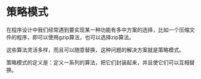 # 策略模式

在程序设计中我们经常遇到要实现某一种功能有多中方案的选择，比如一个压缩文件的程序，即可以使用gzip算法，也可以选择zip算法。

这些算法灵活多样，而且可以随意替换，这种问题的解决方案就是策略模式。

策略模式的定义是：定义一系列的算法，把它们封装起来，并且使它们可以互相替换。
